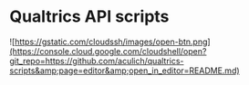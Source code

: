 # Qualtrics API scripts

![https://gstatic.com/cloudssh/images/open-btn.png](https://console.cloud.google.com/cloudshell/open?git_repo=https://github.com/aculich/qualtrics-scripts&amp;page=editor&amp;open_in_editor=README.md)
